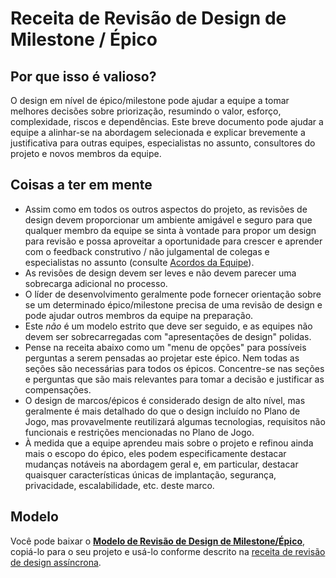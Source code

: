 # Receita de Revisão de Design de Milestone / Épico

## Por que isso é valioso?

O design em nível de épico/milestone pode ajudar a equipe a tomar melhores decisões sobre priorização, resumindo o valor, esforço, complexidade, riscos e dependências. Este breve documento pode ajudar a equipe a alinhar-se na abordagem selecionada e explicar brevemente a justificativa para outras equipes, especialistas no assunto, consultores do projeto e novos membros da equipe.

## Coisas a ter em mente

* Assim como em todos os outros aspectos do projeto, as revisões de design devem proporcionar um ambiente amigável e seguro para que qualquer membro da equipe se sinta à vontade para propor um design para revisão e possa aproveitar a oportunidade para crescer e aprender com o feedback construtivo / não julgamental de colegas e especialistas no assunto (consulte [Acordos da Equipe](../../../agile-development/advanced-topics/team-agreements/README.md)).
* As revisões de design devem ser leves e não devem parecer uma sobrecarga adicional no processo.
* O líder de desenvolvimento geralmente pode fornecer orientação sobre se um determinado épico/milestone precisa de uma revisão de design e pode ajudar outros membros da equipe na preparação.
* Este *não* é um modelo estrito que deve ser seguido, e as equipes não devem ser sobrecarregadas com "apresentações de design" polidas.
* Pense na receita abaixo como um "menu de opções" para possíveis perguntas a serem pensadas ao projetar este épico. Nem todas as seções são necessárias para todos os épicos. Concentre-se nas seções e perguntas que são mais relevantes para tomar a decisão e justificar as compensações.
* O design de marcos/épicos é considerado design de alto nível, mas geralmente é mais detalhado do que o design incluído no Plano de Jogo, mas provavelmente reutilizará algumas tecnologias, requisitos não funcionais e restrições mencionadas no Plano de Jogo.
* À medida que a equipe aprendeu mais sobre o projeto e refinou ainda mais o escopo do épico, eles podem especificamente destacar mudanças notáveis na abordagem geral e, em particular, destacar quaisquer características únicas de implantação, segurança, privacidade, escalabilidade, etc. deste marco.

## Modelo

Você pode baixar o **[Modelo de Revisão de Design de Milestone/Épico](./milestone-epic-design-review-template.md)**, copiá-lo para o seu projeto e usá-lo conforme descrito na [receita de revisão de design assíncrona](./async-design-reviews.md).
